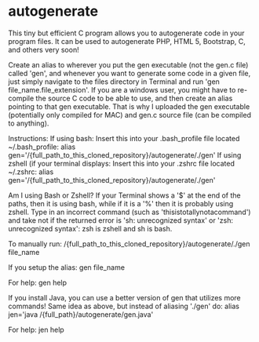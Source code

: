 # autogenerate
This tiny but efficient C program allows you to autogenerate code in your program files. It can be used to autogenerate PHP, HTML 5, Bootstrap, C, and others very soon! 

Create an alias to wherever you put the gen executable (not the gen.c file) called 'gen', and whenever you want to generate some code in a given file, just simply navigate to the files directory in Terminal and run 'gen file_name.file_extension'.
If you are a windows user, you might have to re-compile the source C code to be able to use, and then create an alias pointing to that gen executable. That is why I uploaded the gen executable (potentially only compiled for MAC) and gen.c source file (can be compiled to anything).


Instructions:
If using bash:
    Insert this into your .bash_profile file located ~/.bash_profile: alias gen='/{full_path_to_this_cloned_repository}/autogenerate/./gen'
If using zshell (if your terminal displays:
    Insert this into your .zshrc file located ~/.zshrc: alias gen='/{full_path_to_this_cloned_repository}/autogenerate/./gen'

Am I using Bash or Zshell?
    If your Terminal shows a '$' at the end of the paths, then it is using bash, while if it is a '%' then it is probably using zshell. Type in an incorrect command (such as 'thisistotallynotacommand') and take not if the returned error is 'sh: unrecognized syntax' or 'zsh: unrecognized syntax': zsh is zshell and sh is bash.
  
To manually run:
    /{full_path_to_this_cloned_repository}/autogenerate/./gen file_name

If you setup the alias:
    gen file_name

For help:
    gen help
  
If you install Java, you can use a better version of gen that utilizes more commands!
Same idea as above, but instead of aliasing './gen' do: alias jen='java /{full_path}/autogenerate/gen.java'

For help:
    jen help

